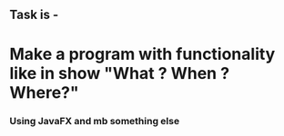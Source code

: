 ## Task is - 
# Make a program with functionality like in show "What ? When ? Where?"

### Using JavaFX and mb something else
